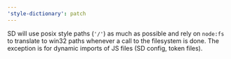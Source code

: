 ```yaml
---
'style-dictionary': patch
---
```


SD will use posix style paths (`'/'`) as much as possible and rely on `node:fs` to translate to win32 paths whenever a call to the filesystem is done. The exception is for dynamic imports of JS files (SD config, token files).
